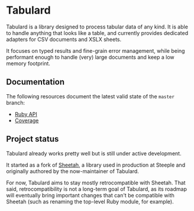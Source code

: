 # Tabulard

Tabulard is a library designed to process tabular data of any kind. It
is able to handle anything that looks like a table, and currently
provides dedicated adapters for CSV documents and XSLX sheets.

It focuses on typed results and fine-grain error management, while being
performant enough to handle (very) large documents and keep a low memory
footprint.

## Documentation

The following resources document the latest valid state of the `master`
branch:

- [Ruby API](https://tabulard.github.io/tabulard/ruby)
- [Coverage](https://tabulard.github.io/tabulard/coverage)

## Project status

Tabulard already works pretty well but is still under active
development.

It started as a fork of [Sheetah](https://github.com/steeple-org/sheetah),
a library used in production at Steeple and originally authored by the
now-maintainer of Tabulard.

For now, Tabulard aims to stay mostly retrocompatible with Sheetah. That
said, retrocompatibility is not a long-term goal of Tabulard, as its
roadmap will eventually bring important changes that can't be compatible
with Sheetah (such as renaming the top-level Ruby module, for example).
